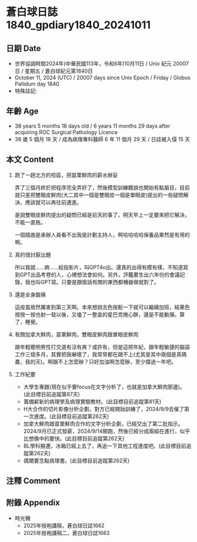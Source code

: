 [_metadata_:encoding]: - "utf-8"
[_metadata_:language]: - "zh-Hant-TW"
[_metadata_:fileformat]: - "markdown"
[_metadata_:MIME_type]: - "text/plain"
[_metadata_:markdown_version]: - "commonmark version 0.30"
[_metadata_:markdown_spec]: - "https://spec.commonmark.org/0.30/"

# 蒼白球日誌1840_gpdiary1840_20241011 #

## 日期 Date ##

* 世界協調時間2024年(中華民國113年，令和6年)10月11日 / Unix 紀元 20007 日 / 星期五 / 蒼白球紀元第1840日
* October 11, 2024 (UTC) / 20007 days since Unix Epoch / Friday / Globus Pallidum day 1840
* 特殊註記:

## 年齡 Age ##

* 38 years 5 months 18 days old / 6 years 11 months 29 days after acquiring ROC Surgical Pathology Licence
* 38 歲 5 個月 18 天 / 成為病理專科醫師 6 年 11 個月 29 天 / 日誌被入侵 15 天

## 本文 Content ##

1. 跑了一趟北方的校區，把苗栗鮮肉的薪水辦妥

    弄了三個月終於把程序完全弄好了，然後模型訓練聽說也開始有點眉目，目前就只差把雙眼皮鮮肉(大二其中一個是雙眼皮一個是單眼皮)提出的一些疑問解決，應該就可以再往前邁進。

    是說雙眼皮鮮肉提出的疑問已經是前天的事了，明天早上一定要來把它解決，不能一直拖。

    一個插曲是承辦人員看不出我是計劃主持人，啊哈哈哈哈保養品果然是有用的啊。

2. 真的很討厭出題

    所以我就......痾......給投影片，叫GPT4o出。還真的出得有模有樣，不知道寫到GPT出品考卷的人，心裡想法會如何。另外，評鑑要生出六年份的會議記錄，我也叫GPT寫。只要是跟廢話有關的東西都機器做就對了。

3. 還是全身酸痛

    這疫苗居然厲害到第三天啊。本來想說去色按鬆一下就可以繼續加班，結果色按按一按也射一發以後，又嗑了一整盒的星巴克捲心酥，還是不能動彈。算了，睡覺。

4. 有關加拿大鮮肉，苗栗鮮肉，雙眼皮鮮肉跟單眼皮鮮肉

    跟年輕聰明男性打交道有沒有爽？或許有，但是這把年紀，跟年輕敏捷的腦袋工作三個多月，其實把我嚇壞了，我常常都在跟不上(尤其是其中兩個是真碼農，我的天)。啊跟不上怎麼辦？只好加油啊怎麼辦，至少撐過一年吧。

5. 工作紀要

    - 大學生專題(現在似乎要focus在文字分析了，也就是加拿大鮮肉那邊)。(此目標目前追蹤第87天)
    - 籌備嶄新的病理學及病理實驗教材。(此目標目前追蹤第81天)
    - H大合作的切片影像分析企劃，對方已經開始訓練了，2024/9/9去催了第一次進度。(此目標目前追蹤第262天)
    - 加拿大鮮肉跟苗栗鮮肉合作的文字分析企劃，已經交出了第二批指示。2024/9月已正式發薪，2024/9/14開跑，然後已經分成兩組在進行，似乎比想像中的要快。(此目標目前追蹤第262天)
    - BL學科搬遷，冰箱已經上去了，再追一下其他工程進度吧。(此目標目前追蹤第262天)
    - 偶爾要念點病理書。(此目標目前追蹤第262天)

## 注釋 Comment ##


## 附錄 Appendix ##

* 時光機
    - 2025年授袍講稿，蒼白球日誌1662
    - 2025年授袍講稿二，蒼白球日誌1663
